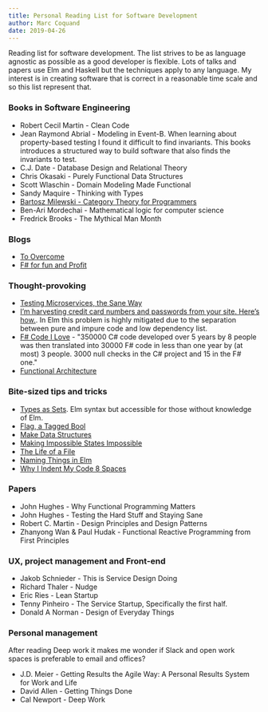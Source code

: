 ```yaml
---
title: Personal Reading List for Software Development
author: Marc Coquand
date: 2019-04-26
---
```


Reading list for software development. The list strives to be as language
agnostic as possible as a good developer is flexible. Lots of talks and
papers use Elm and Haskell but the techniques apply to any language. My interest
is in creating software that is correct in a reasonable time scale and so this
list represent that.

### Books in Software Engineering

- Robert Cecil Martin - Clean Code
- Jean Raymond Abrial - Modeling in Event-B. When learning about property-based
  testing I found it difficult to find invariants. This books introduces a
  structured way to build software that also finds the invariants to test.
- C.J. Date - Database Design and Relational Theory
- Chris Okasaki - Purely Functional Data Structures
- Scott Wlaschin - Domain Modeling Made Functional
- Sandy Maquire - Thinking with Types
- [Bartosz Milewski - Category Theory for
  Programmers](https://github.com/hmemcpy/milewski-ctfp-pdf)
- Ben-Ari Mordechai - Mathematical logic for computer science
- Fredrick Brooks - The Mythical Man Month

### Blogs

- [To Overcome](https://www.parsonsmatt.org/)
- [F# for fun and Profit](https://fsharpforfunandprofit.com/)

### Thought-provoking

- [Testing Microservices, the Sane
  Way](https://medium.com/@copyconstruct/testing-microservices-the-sane-way-9bb31d158c16)
- [I’m harvesting credit card numbers and passwords from your site. Here’s
  how.](https://hackernoon.com/im-harvesting-credit-card-numbers-and-passwords-from-your-site-here-s-how-9a8cb347c5b5<Paste>). In Elm this problem is highly mitigated due to the
  separation between pure and impure code and low dependency list.
- [F# Code I Love](https://www.youtube.com/watch?v=MGLxyyTF3OM) - "350000 C# code
  developed over 5 years by 8 people was then translated into 30000
  F# code in less than one year by (at most) 3 people. 3000 null checks in the C#
  project and 15 in the F# one."
- [Functional Architecture](https://www.youtube.com/watch?v=US8QG9I1XW0)

### Bite-sized tips and tricks

- [Types as Sets](https://guide.elm-lang.org/appendix/types_as_sets.html). Elm syntax but accessible for those without knowledge of Elm.
- [Flag, a Tagged Bool](http://oleg.fi/gists/posts/2019-03-21-flag.html)
- [Make Data Structures](https://www.youtube.com/watch?v=x1FU3e0sT1I)
- [Making Impossible States
  Impossible](https://www.youtube.com/watch?v=IcgmSRJHu_8)
- [The Life of a File](https://www.youtube.com/watch?v=XpDsk374LDE)
- [Naming Things in Elm](https://www.youtube.com/watch?v=trgET9YU37M)
- [Why I Indent My Code 8
  Spaces](https://simplystatistics.org/2018/07/27/why-i-indent-my-code-8-spaces/)

### Papers

- John Hughes - Why Functional Programming Matters
- John Hughes - Testing the Hard Stuff and Staying Sane
- Robert C. Martin - Design Principles and Design Patterns
- Zhanyong Wan & Paul Hudak - Functional Reactive Programming from First
  Principles

### UX, project management and Front-end

- Jakob Schnieder - This is Service Design Doing
- Richard Thaler - Nudge
- Eric Ries - Lean Startup
- Tenny Pinheiro - The Service Startup, Specifically the first half.
- Donald A Norman - Design of Everyday Things

### Personal management

After reading Deep work it makes me wonder if Slack and open work spaces is
preferable to email and offices?

- J.D. Meier - Getting Results the Agile Way: A Personal Results System for Work and Life
- David Allen - Getting Things Done
- Cal Newport - Deep Work

